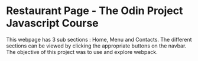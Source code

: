 # Restaurant Page - The Odin Project Javascript Course
This webpage has 3 sub sections : Home, Menu and Contacts. The different sections can be viewed by clicking the appropriate buttons on the navbar. The objective of this project was to use and explore webpack. 
